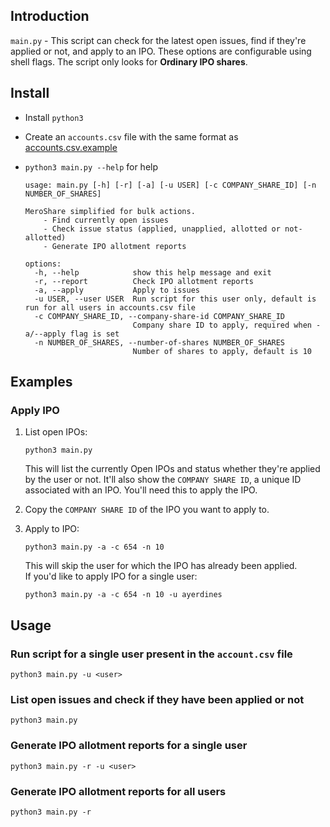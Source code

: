 ## Introduction
`main.py` - This script can check for the latest open issues, find if they're applied or not, and apply to an IPO. These options are configurable using shell flags. The script only looks for **Ordinary IPO shares**.

## Install

- Install `python3`
- Create an `accounts.csv` file with the same format as [accounts.csv.example](accounts.csv.example) 
- `python3 main.py --help` for help

    ```shell
    usage: main.py [-h] [-r] [-a] [-u USER] [-c COMPANY_SHARE_ID] [-n NUMBER_OF_SHARES]
    
    MeroShare simplified for bulk actions.
        - Find currently open issues
        - Check issue status (applied, unapplied, allotted or not-allotted)
        - Generate IPO allotment reports
    
    options:
      -h, --help            show this help message and exit
      -r, --report          Check IPO allotment reports
      -a, --apply           Apply to issues
      -u USER, --user USER  Run script for this user only, default is run for all users in accounts.csv file
      -c COMPANY_SHARE_ID, --company-share-id COMPANY_SHARE_ID
                            Company share ID to apply, required when -a/--apply flag is set
      -n NUMBER_OF_SHARES, --number-of-shares NUMBER_OF_SHARES
                            Number of shares to apply, default is 10
    ```

## Examples
### Apply IPO
1. List open IPOs:
    ```shell
    python3 main.py
    ```
   This will list the currently Open IPOs and status whether they're applied by the user or not. It'll also show the `COMPANY SHARE ID`, a unique ID associated with an IPO. You'll need this to apply the IPO.

2. Copy the `COMPANY SHARE ID` of the IPO you want to apply to.
3. Apply to IPO:
    ```shell
    python3 main.py -a -c 654 -n 10
    ```
    This will skip the user for which the IPO has already been applied.  
    If you'd like to apply IPO for a single user:
    ```shell
    python3 main.py -a -c 654 -n 10 -u ayerdines
    ```


## Usage
### Run script for a single user present in the `account.csv` file
```shell
python3 main.py -u <user>
```

### List open issues and check if they have been applied or not
```shell
python3 main.py
```

### Generate IPO allotment reports for a single user
```shell
python3 main.py -r -u <user>
```

### Generate IPO allotment reports for all users
```shell
python3 main.py -r
```
